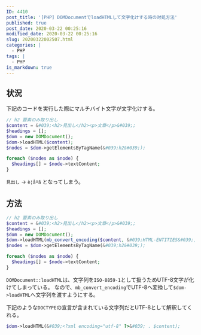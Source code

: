 ```yaml
---
ID: 4410
post_title: '[PHP] DOMDocumentでloadHTMLして文字化けする時の対処方法'
published: true
post_date: 2020-03-22 00:25:16
modified_date: 2020-03-22 00:25:16
slug: 20200322002507.html
categories: |
  - PHP
tags: |
  - PHP
is_markdown: true
---
```

## 状況

下記のコードを実行した際にマルチバイト文字が文字化けする。

```php
// h2 要素のみ取り出し
$content = &#039;<h2>見出し</h2><p>文章</p>&#039;;
$headings = [];
$dom = new DOMDocument();
$dom->loadHTML($content);
$nodes = $dom->getElementsByTagName(&#039;h2&#039;);

foreach ($nodes as $node) {
  $headings[] = $node->textContent;
}
```

`見出し` -> `è¦åºã` となってしまう。


## 方法

```php
// h2 要素のみ取り出し
$content = &#039;<h2>見出し</h2><p>文章</p>&#039;;
$headings = [];
$dom = new DOMDocument();
$dom->loadHTML(mb_convert_encoding($content, &#039;HTML-ENTITIES&#039;, &#039;UTF-8&#039;));
$nodes = $dom->getElementsByTagName(&#039;h2&#039;);

foreach ($nodes as $node) {
  $headings[] = $node->textContent;
}
```

`DOMDocument::loadHTML`は、文字列を`ISO-8859-1`として扱うためUTF-8文字が化けてしまっている。
なので、`mb_convert_encoding`でUTF-8へ変換して`$dom->loadHTML`へ文字列を渡すようにする。

下記のような`DOCTYPE`の宣言が含まれている文字列だとUTF-8として解釈してくれる。

```php
$dom->loadHTML(&#039;<?xml encoding="utf-8" ?>&#039; . $content);
```